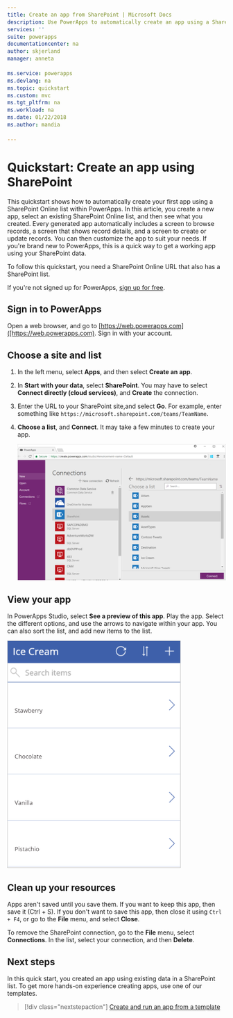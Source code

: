 ```yaml
---
title: Create an app from SharePoint | Microsoft Docs
description: Use PowerApps to automatically create an app using a SharePoint list, hosted on-premises or in the cloud
services: ''
suite: powerapps
documentationcenter: na
author: skjerland
manager: anneta

ms.service: powerapps
ms.devlang: na
ms.topic: quickstart
ms.custom: mvc 
ms.tgt_pltfrm: na
ms.workload: na
ms.date: 01/22/2018
ms.author: mandia

---
```

# Quickstart: Create an app using SharePoint

This quickstart shows how to automatically create your first app using a SharePoint Online list within PowerApps. In this article, you create a new app, select an existing SharePoint Online list, and then see what you created. Every generated app automatically includes a screen to browse records, a screen that shows record details, and a screen to create or update records. You can then customize the app to suit your needs. If you're brand new to PowerApps, this is a quick way to get a working app using your SharePoint data. 

To follow this quickstart, you need a SharePoint Online URL that also has a SharePoint list.

If you're not signed up for PowerApps, [sign up for free](https://web.powerapps.com/signup?redirect=marketing&email=). 

## Sign in to PowerApps 

Open a web browser, and go to [https://web.powerapps.com]([https://web.powerapps.com). Sign in with your account. 

## Choose a site and list

1. In the left menu, select **Apps**, and then select **Create an app**. 

2. In **Start with your data**, select **SharePoint**. You may have to select **Connect directly (cloud services)**, and **Create** the connection. 

3. Enter the URL to your SharePoint site,and select **Go**. For example, enter  something like `https://microsoft.sharepoint.com/teams/TeamName`.  

4. **Choose a list**, and **Connect**. It may take a few minutes to create your app.

    ![Choose your SharePoint list](./media/app-from-sharepoint/select-sharepoint-list-connect.png)


## View your app    
In PowerApps Studio, select **See a preview of this app**. Play the app. Select the different options, and use the arrows to navigate within your app. You can also sort the list, and add new items to the list. 

![Preview your app](./media/app-from-sharepoint/sharepoint-list-app.png)

## Clean up your resources
Apps aren't saved until you save them. If you want to keep this app, then save it (Ctrl + S). If you don't want to save this app, then close it using `Ctrl + F4`, or go to the **File** menu, and select **Close**. 

To remove the SharePoint connection, go to the **File** menu, select **Connections**. In the list, select your connection, and then **Delete**.

## Next steps
In this quick start, you created an app using existing data in a SharePoint list. To get more hands-on experience creating apps, use one of our templates.

> [!div class="nextstepaction"]
> [Create and run an app from a template](get-started-test-drive.md)